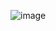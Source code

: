 


![image](https://user-images.githubusercontent.com/60569957/86490664-cadcf600-bd85-11ea-9c3f-0ac892f41c44.png)
